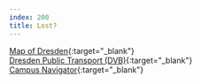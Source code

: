 ```yaml
---
index: 200
title: Lost?
---
```


[Map of Dresden](https://www.openstreetmap.org/relation/191645){:target="_blank"}  
[Dresden Public Transport (DVB)](https://www.dvb.de/en-gb/){:target="_blank"}  
[Campus Navigator](https://navigator.tu-dresden.de/){:target="_blank"}
